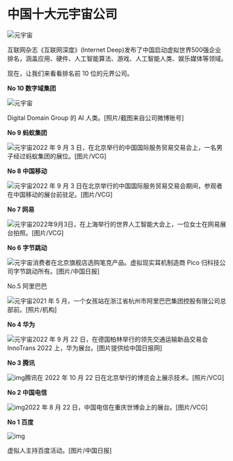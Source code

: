 # 中国十大元宇宙公司




![元宇宙](13.png)



互联网杂志《互联网深度》(Internet Deep)发布了中国启动虚拟世界500强企业排名，涵盖应用、硬件、人工智能算法、游戏、人工智能人类、娱乐媒体等领域。

现在，让我们来看看排名前 10 位的元界公司。



**No 10 数字域集团**

![元宇宙](14.jpg)

Digital Domain Group 的 AI 人类。[照片/截图来自公司微博账号]



**No 9 蚂蚁集团**

![元宇宙](15.jpg)2022 年 9 月 3 日，在北京举行的中国国际服务贸易交易会上，一名男子经过蚂蚁集团的展位。[图片/VCG]



**No 8 中国移动**

![元宇宙](16.jpg)2022 年 9 月 3 日在北京举行的中国国际服务贸易交易会期间，参观者在中国移动的展台前驻足。[图片/VCG]



**No 7 网易**

![元宇宙](17.jpg)2022年9月3日，在上海举行的世界人工智能大会上，一位女士在网易展台拍照。[图片/VCG]



**No 6 字节跳动**

![元宇宙](18.jpeg)消费者在北京旗舰店选购笔克产品。虚拟现实耳机制造商 Pico 归科技公司字节跳动所有。[图片/中国日报]



No.5 阿里巴巴

![元宇宙](19.jpeg)2021 年 5 月，一个女孩站在浙江省杭州市阿里巴巴集团控股有限公司总部前。[照片/机构]



**No 4 华为**

![元宇宙](20.jpeg)2022 年 9 月 22 日，在德国柏林举行的领先交通运输新品交易会 InnoTrans 2022 上，华为展台。[图片提供给中国日报网]



**No 3 腾讯**

![img](21.png)腾讯在 2022 年 10 月 22 日在北京举行的博览会上展示技术。[照片/VCG]



**No 2 中国电信**

![img](22.png)2022 年 8 月 22 日，中国电信在重庆世博会上的展台。[图片/VCG]



**No 1 百度**

![img](23.png)

虚拟人主持百度活动。[图片/中国日报]
